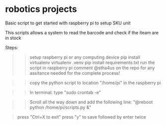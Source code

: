 # robotics projects
Basic script to get started with raspberry pi to setup SKU unit

This scripts allows a system to read the barcode and check if the iteam are in stock

Steps:
>> setup raspberry pi or any computing device
>> pip install virtualenv
>> virtualenv .venv
>> pip install requirements.txt
>> run the script in raspberry pi
>> comment @stha4us on the repo for any assitance needed for the complete process!

>> copy the python script to location "/home/pi" in the raspberry pi

>> In terminal: type "sudo crontab -e"

>> Scroll all the way down and add the following line:
>> "@reboot python /home/pi/scripts.py &"

>press "Ctrl+X to exit"
>press "y" to save followed by enter twice
